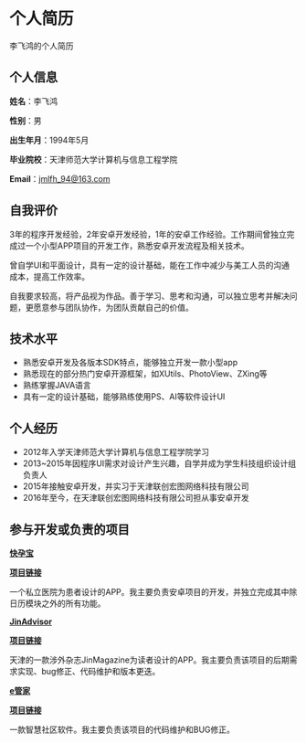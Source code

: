 # 个人简历
李飞鸿的个人简历

## 个人信息
**姓名**：李飞鸿  

**性别**：男  

**出生年月**：1994年5月  

**毕业院校**：天津师范大学计算机与信息工程学院  

**Email**：jmlfh_94@163.com  

## 自我评价
3年的程序开发经验，2年安卓开发经验，1年的安卓工作经验。工作期间曾独立完成过一个小型APP项目的开发工作，熟悉安卓开发流程及相关技术。

曾自学UI和平面设计，具有一定的设计基础，能在工作中减少与美工人员的沟通成本，提高工作效率。

自我要求较高，将产品视为作品。善于学习、思考和沟通，可以独立思考并解决问题，更愿意参与团队协作，为团队贡献自己的价值。

## 技术水平
* 熟悉安卓开发及各版本SDK特点，能够独立开发一款小型app
* 熟悉现在的部分热门安卓开源框架，如XUtils、PhotoView、ZXing等
* 熟练掌握JAVA语言
* 具有一定的设计基础，能够熟练使用PS、AI等软件设计UI

## 个人经历
* 2012年入学天津师范大学计算机与信息工程学院学习
* 2013~2015年因程序UI需求对设计产生兴趣，自学并成为学生科技组织设计组负责人
* 2015年接触安卓开发，并实习于天津联创宏图网络科技有限公司
* 2016年至今，在天津联创宏图网络科技有限公司担从事安卓开发

## 参与开发或负责的项目
[**快孕宝**](http://sj.qq.com/myapp/detail.htm?apkName=com.kyb.www)

[**项目链接**](http://sj.qq.com/myapp/detail.htm?apkName=com.kyb.www)

一个私立医院为患者设计的APP。我主要负责安卓项目的开发，并独立完成其中除日历模块之外的所有功能。

[**JinAdvisor**](http://sj.qq.com/myapp/detail.htm?apkName=com.jinmacazine.www)

[**项目链接**](http://sj.qq.com/myapp/detail.htm?apkName=com.jinmacazine.www)

天津的一款涉外杂志JinMagazine为读者设计的APP。我主要负责该项目的后期需求实现、bug修正、代码维护和版本更迭。

[**e管家**](http://sj.qq.com/myapp/detail.htm?apkName=com.fan.wuye)

[**项目链接**](http://sj.qq.com/myapp/detail.htm?apkName=com.fan.wuye)

一款智慧社区软件。我主要负责该项目的代码维护和BUG修正。
